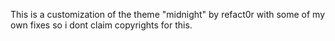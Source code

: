 This is a customization of the theme "midnight" by refact0r with some of my own fixes so i dont claim copyrights for this.
